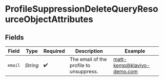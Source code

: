 # ProfileSuppressionDeleteQueryResourceObjectAttributes


## Fields

| Field                                   | Type                                    | Required                                | Description                             | Example                                 |
| --------------------------------------- | --------------------------------------- | --------------------------------------- | --------------------------------------- | --------------------------------------- |
| `email`                                 | *String*                                | :heavy_check_mark:                      | The email of the profile to unsuppress. | matt-kemp@klaviyo-demo.com              |